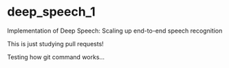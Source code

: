 # deep_speech_1
Implementation of Deep Speech: Scaling up end-to-end speech recognition

This is just studying pull requests!

Testing how git command works...
